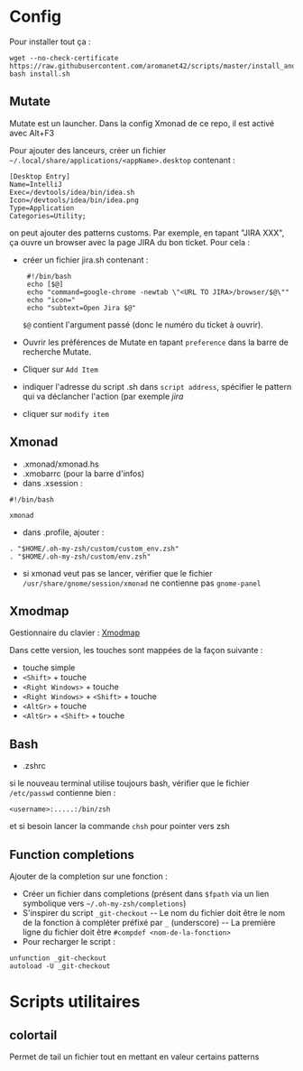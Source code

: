Config
======

Pour installer tout ça : 

    wget --no-check-certificate https://raw.githubusercontent.com/aromanet42/scripts/master/install_and_run_ansible.sh
    bash install.sh


Mutate
------

Mutate est un launcher. Dans la config Xmonad de ce repo, il est activé avec Alt+F3

Pour ajouter des lanceurs, créer un fichier `~∕.local/share/applications/<appName>.desktop` contenant :

    [Desktop Entry]
    Name=IntelliJ
    Exec=/devtools/idea/bin/idea.sh
    Icon=/devtools/idea/bin/idea.png
    Type=Application
    Categories=Utility;

on peut ajouter des patterns customs. Par exemple, en tapant "JIRA XXX", ça ouvre un browser avec la page JIRA du bon ticket.
Pour cela :

  - créer un fichier jira.sh contenant :

         #!/bin/bash
         echo [$@]
         echo "command=google-chrome -newtab \"<URL TO JIRA>/browser/$@\""
         echo "icon="
         echo "subtext=Open Jira $@"

    `$@` contient l'argument passé (donc le numéro du ticket à ouvrir).

  - Ouvrir les préférences de Mutate en tapant `preference` dans la barre de recherche Mutate.
  - Cliquer sur `Add Item`
  - indiquer l'adresse du script .sh dans `script address`, spécifier le pattern qui va déclancher l'action (par exemple *jira*
  - cliquer sur `modify item`



Xmonad
------

- .xmonad/xmonad.hs
- .xmobarrc (pour la barre d'infos)
- dans .xsession :

<!-- -->

    #!/bin/bash

    xmonad


- dans .profile, ajouter :

<!-- -->

    . "$HOME/.oh-my-zsh/custom/custom_env.zsh"
    . "$HOME/.oh-my-zsh/custom/env.zsh"


- si xmonad veut pas se lancer, vérifier que le fichier `/usr/share/gnome/session/xmonad` ne contienne pas `gnome-panel`



Xmodmap
-------
Gestionnaire du clavier : [Xmodmap](https://wiki.archlinux.org/index.php/xmodmap)

Dans cette version, les touches sont mappées de la façon suivante : 

- touche simple
- `<Shift>` + touche
- `<Right Windows>` + touche
- `<Right Windows>` + `<Shift>` + touche
- `<AltGr>` + touche
- `<AltGr>` + `<Shift>` + touche


Bash
----
- .zshrc

si le nouveau terminal utilise toujours bash, vérifier que le fichier `/etc/passwd` contienne bien :

    <username>:.....:/bin/zsh


et si besoin lancer la commande `chsh` pour pointer vers zsh


Function completions
--------------------

Ajouter de la completion sur une fonction :

- Créer un fichier dans completions (présent dans `$fpath` via un lien symbolique vers `~/.oh-my-zsh/completions`)
- S'inspirer du script `_git-checkout`
-- Le nom du fichier doit être le nom de la fonction à compléter préfixé par `_` (underscore)
-- La première ligne du fichier doit être `#compdef <nom-de-la-fonction>`
- Pour recharger le script :

<!-- -->

    unfunction _git-checkout
    autoload -U _git-checkout


Scripts utilitaires
===================

colortail
---------
Permet de tail un fichier tout en mettant en valeur certains patterns

